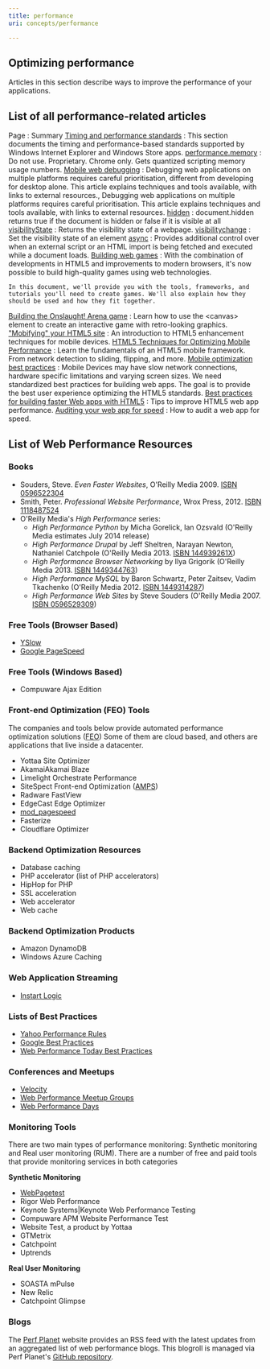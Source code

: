 ```yaml
---
title: performance
uri: concepts/performance

---
```

## Optimizing performance

Articles in this section describe ways to improve the performance of your applications.

## List of all performance-related articles

Page
:   Summary
[Timing and performance standards](/apis/timing-and-performance)
:   This section documents the timing and performance-based standards supported by Windows Internet Explorer and Windows Store apps.
[performance.memory](/apis/timing/properties/memory)
:   Do not use. Proprietary. Chrome only. Gets quantized scripting memory usage numbers.
[Mobile web debugging](/concepts/mobile_web/mobile_debugging)
:   Debugging web applications on multiple platforms requires careful prioritisation, different from developing for desktop alone. This article explains techniques and tools available, with links to external resources., Debugging web applications on multiple platforms requires careful prioritisation. This article explains techniques and tools available, with links to external resources.
[hidden](/dom/Document/hidden)
:   document.hidden returns true if the document is hidden or false if it is visible at all
[visibilityState](/dom/Document/visibilityState)
:   Returns the visibility state of a webpage.
[visibilitychange](/dom/Document/visibilitychange)
:   Set the visibility state of an element
[async](/html/attributes/async)
:   Provides additional control over when an external script or an HTML import is being fetched and executed while a document loads.
[Building web games](/tutorials/building_web_games)
:   With the combination of developments in HTML5 and improvements to modern browsers, it's now possible to build high-quality games using web technologies.

    In this document, we'll provide you with the tools, frameworks, and tutorials you'll need to create games. We'll also explain how they should be used and how they fit together.

[Building the Onslaught! Arena game](/tutorials/games_onslaught)
:   Learn how to use the \<canvas\> element to create an interactive game with retro-looking graphics.
["Mobifying" your HTML5 site](/tutorials/mobile_mobifying)
:   An introduction to HTML5 enhancement techniques for mobile devices.
[HTML5 Techniques for Optimizing Mobile Performance](/tutorials/mobile_opt_and_perf)
:   Learn the fundamentals of an HTML5 mobile framework. From network detection to sliding, flipping, and more.
[Mobile optimization best practices](/tutorials/mobile_optimization_best_practices)
:   Mobile Devices may have slow network connections, hardware specific limitations and varying screen sizes. We need standardized best practices for building web apps. The goal is to provide the best user experience optimizing the HTML5 standards.
[Best practices for building faster Web apps with HTML5](/tutorials/speed_best_practices)
:   Tips to improve HTML5 web app performance.
[Auditing your web app for speed](/tutorials/tools_audit_panel)
:   How to audit a web app for speed.

## List of Web Performance Resources

### Books

-   Souders, Steve. *Even Faster Websites*, O'Reilly Media 2009. [ISBN 0596522304](/Special:BookSources/0596522304)
-   Smith, Peter. *Professional Website Performance*, Wrox Press, 2012. [ISBN 1118487524](/Special:BookSources/1118487524)
-   O'Reilly Media's *High Performance* series:
    -   *High Performance Python* by Micha Gorelick, Ian Ozsvald (O'Reilly Media estimates July 2014 release)
    -   *High Performance Drupal* by Jeff Sheltren, Narayan Newton, Nathaniel Catchpole (O'Reilly Media 2013. [ISBN 144939261X](/Special:BookSources/144939261X))
    -   *High Performance Browser Networking* by Ilya Grigorik (O'Reilly Media 2013. [ISBN 1449344763](/Special:BookSources/1449344763))
    -   *High Performance MySQL* by Baron Schwartz, Peter Zaitsev, Vadim Tkachenko (O'Reilly Media 2012. [ISBN 1449314287](/Special:BookSources/1449314287))
    -   *High Performance Web Sites* by Steve Souders (O'Reilly Media 2007. [ISBN 0596529309](/Special:BookSources/0596529309))

### Free Tools (Browser Based)

-   [YSlow](http://yslow.org/)
-   [Google PageSpeed](https://developers.google.com/speed/pagespeed/)

### Free Tools (Windows Based)

-   Compuware Ajax Edition

### Front-end Optimization (FEO) Tools

The companies and tools below provide automated performance optimization solutions ([FEO](http://www.strangeloopnetworks.com/resources/presentations/front-end-optimization-feo-what-it-is-and-how-to-fix-it/)) Some of them are cloud based, and others are applications that live inside a datacenter.

-   Yottaa Site Optimizer
-   AkamaiAkamai Blaze
-   Limelight Orchestrate Performance
-   SiteSpect Front-end Optimization ([AMPS](http://www.sitespect.com/solutions/front-end-optimization))
-   Radware FastView
-   EdgeCast Edge Optimizer
-   [mod\_pagespeed](https://developers.google.com/speed/pagespeed/module)
-   Fasterize
-   Cloudflare Optimizer

### Backend Optimization Resources

-   Database caching
-   PHP accelerator (list of PHP accelerators)
-   HipHop for PHP
-   SSL acceleration
-   Web accelerator
-   Web cache

### Backend Optimization Products

-   Amazon DynamoDB
-   Windows Azure Caching

### Web Application Streaming

-   [Instart Logic](http://blogs.gartner.com/lydia_leong/2013/06/17/instart-logic-launches-a-new-kind-of-acceleration-service/)

### Lists of Best Practices

-   [Yahoo Performance Rules](http://developer.yahoo.com/performance/rules.html)
-   [Google Best Practices](https://developers.google.com/speed/docs/best-practices/rules_intro)
-   [Web Performance Today Best Practices](http://www.webperformancetoday.com/tag/best-practices/)

### Conferences and Meetups

-   [Velocity](http://velocityconf.com/)
-   [Web Performance Meetup Groups](http://web-performance.meetup.com/)
-   [Web Performance Days](http://www.webperfdays.org/)

### Monitoring Tools

There are two main types of performance monitoring: Synthetic monitoring and Real user monitoring (RUM). There are a number of free and paid tools that provide monitoring services in both categories

**Synthetic Monitoring**

-   [WebPagetest](http://webpagetest.org)
-   Rigor Web Performance
-   Keynote Systems|Keynote Web Performance Testing
-   Compuware APM Website Performance Test
-   Website Test, a product by Yottaa
-   GTMetrix
-   Catchpoint
-   Uptrends

**Real User Monitoring**

-   SOASTA mPulse
-   New Relic
-   Catchpoint Glimpse

### Blogs

The [Perf Planet](http://www.perfplanet.com/) website provides an RSS feed with the latest updates from an aggregated list of web performance blogs. This blogroll is managed via Perf Planet's [GitHub repository](https://github.com/stoyan/perfplanet).